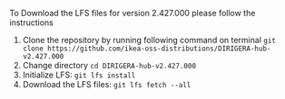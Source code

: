 To Download the LFS files for version 2.427.000 please follow the instructions

1. Clone the repository by running following command on terminal `git clone https://github.com/ikea-oss-distributions/DIRIGERA-hub-v2.427.000`
2. Change directory `cd DIRIGERA-hub-v2.427.000`
3. Initialize LFS: `git lfs install`
4. Download the LFS files: `git lfs fetch --all`
